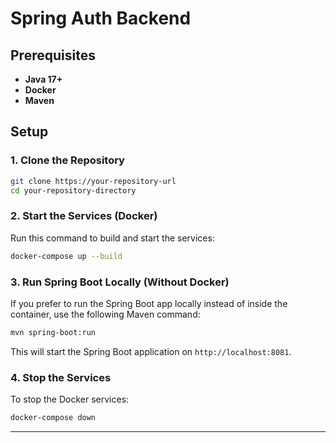 # Spring Auth Backend

## Prerequisites

- **Java 17+**
- **Docker**
- **Maven**

## Setup

### 1. Clone the Repository

```bash
git clone https://your-repository-url
cd your-repository-directory
```

### 2. Start the Services (Docker)

Run this command to build and start the services:

```bash
docker-compose up --build
```

### 3. Run Spring Boot Locally (Without Docker)

If you prefer to run the Spring Boot app locally instead of inside the container, use the following Maven command:

```bash
mvn spring-boot:run
```

This will start the Spring Boot application on `http://localhost:8081`.

### 4. Stop the Services

To stop the Docker services:

```bash
docker-compose down
```

---
